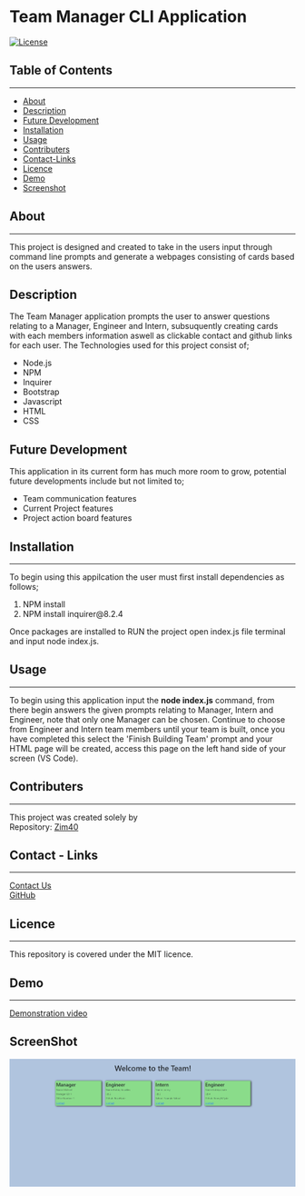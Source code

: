 # Team Manager CLI Application <br>
[![License](https://img.shields.io/badge/License-MIT-blue.svg)](https://opensource.org/licenses/MIT)

## Table of Contents
***
 - [About](#about)
 - [Description](#description)
 - [Future Development](#futuredevelopment)
 - [Installation](#installation)
 - [Usage](#usage)
 - [Contributers](#contributers)
 - [Contact-Links](#contact-links)
 - [Licence](#licence)
 - [Demo](#demo)
 - [Screenshot](#screenshot)

## About
***
This project is designed and created to take in the users input through command line prompts and generate a webpages consisting of cards based on the users answers.
## Description
The Team Manager application prompts the user to answer questions relating to a Manager, Engineer and Intern, subsuquently creating cards with each members information aswell as clickable contact and github links for each user. 
The Technologies used for this project consist of;
<ul>
    <li>Node.js</li>
    <li>NPM</li>
    <li>Inquirer</li>
    <li>Bootstrap</li>
    <li>Javascript</li>
    <li>HTML</li>
    <li>CSS</li>
</ul>

## Future Development
This application in its current form has much more room to grow, potential future developments include but not limited to;
<ul>
<li>Team communication features</li>
<li>Current Project features</li>
<li>Project action board features</li>
</ul>

## Installation
***
To begin using this appilcation the user must first install dependencies as follows;
<ol>
<li>NPM install</li>
<li>NPM install inquirer@8.2.4</li>
</ol>

Once packages are installed to RUN the project open index.js file terminal and input node index.js.

## Usage
***
To begin using this application input the **node index.js** command, from there begin answers the given prompts relating to Manager, Intern and Engineer, note that only one Manager can be chosen. Continue to choose from Engineer and Intern team members until your team is built, once you have completed this select the 'Finish Building Team' prompt and your HTML page will be created, access this page on the left hand side of your screen (VS Code).

## Contributers
***
This project was created solely by<br>
Repository: [Zim40](https://github.com/Zim40/Team-Manager-CLI-Application)

## Contact - Links
***
[Contact Us](mailto:michaelm810129@gmail.com)<br>
[GitHub](https://github.com/Zim40)

## Licence
***
This repository is covered under the MIT licence.

## Demo
***
[Demonstration video](https://drive.google.com/file/d/1Cx9ZIEn17IYvF4A7nuWVjm7Li8zRePFT/view)

## ScreenShot

!["screenshot"](./style/projectScreenshot.png)